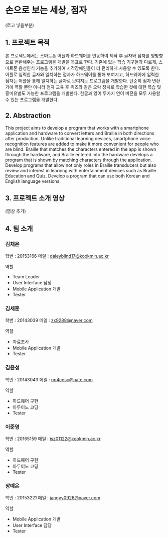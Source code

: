 # 손으로 보는 세상, 점자

(로고 넣을부분)

## 1. 프로젝트 목적

본 프로젝트에서는 스마트폰 어플과 하드웨어를 연동하여 제작 후 글자와 점자를 양방향으로 변환해주는 프로그램을 개발을 목표로 한다. 기존에 있는 학습 기구들과 다르게, 스마트폰  음성인식 기능을 추가하여 시각장애인들이 더 편리하게 사용할 수 있도록 한다.
어플로 입력한 글자와 일치하는 점자가 하드웨어를 통해 보여지고, 하드웨어에 입력한 점자는 어플을 통해 일치하는 글자로 보여지는 프로그램을 개발한다.
단순히 점자 변환기에 역할 뿐만 아니라 점자 교육 후 퀴즈와 같은 오락 장치로 학습한 것에 대한 복습 및 흥미유발도 가능한 프로그램을 개발한다.
한글과 영어 두가지 언어 버전을 모두 사용할 수 있는 프로그램을 개발한다.

## 2. Abstraction
This project aims to develop a program that works with a smartphone application and hardware to convert letters and Braille in both directions after production. Unlike traditional learning devices, smartphone voice recognition features are added to make it more convenient for people who are blind.
Braille that matches the characters entered in the app is shown through the hardware, and Braille entered into the hardware develops a program that is shown by matching characters through the application.
Develop programs that allow not only roles in Braille transducers but also review and interest in learning with entertainment devices such as Braille Education and Quiz.
Develop a program that can use both Korean and English language versions.

## 3. 프로젝트 소개 영상

(영상 추가)

## 4. 팀 소개
### 김채은
학번 : 20153166
메일 : daleyblind17@kookmin.ac.kr

역할
-	Team Leader
-	User Interface 담당
-	Mobile Application 개발
-	Tester

### 김세훈
학번 : 20143039
메일 : zx9288@naver.com

역할
-	자료조사
-	Mobile Application 개발 
-	Tester

### 김윤성
학번 : 20143043
메일 : no4cesc@nate.com

역할
-	하드웨어 구현
-	아두이노 코딩
-	Tester

### 이준영
학번 : 20165159
메일 : isz01122@kookmin.ac.kr

역할
-	하드웨어 구현
-	아두이노 코딩
-	Tester

### 장예은
학번 : 20153221
메일 : jangyy0926@naver.com

역할
-	Mobile Application 개발
-	User Interface 담당
-	Tester

